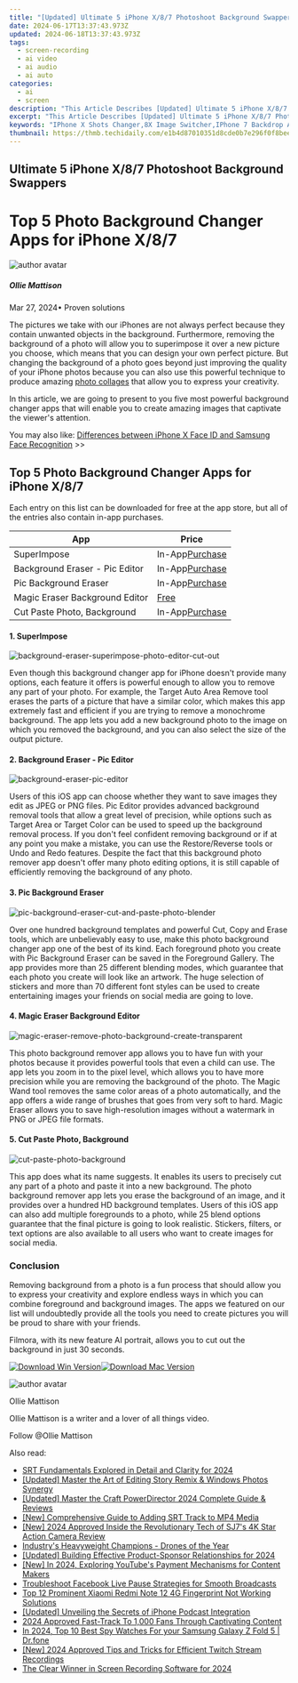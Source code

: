 ```yaml
---
title: "[Updated] Ultimate 5 iPhone X/8/7 Photoshoot Background Swappers for 2024"
date: 2024-06-17T13:37:43.973Z
updated: 2024-06-18T13:37:43.973Z
tags: 
  - screen-recording
  - ai video
  - ai audio
  - ai auto
categories: 
  - ai
  - screen
description: "This Article Describes [Updated] Ultimate 5 iPhone X/8/7 Photoshoot Background Swappers for 2024"
excerpt: "This Article Describes [Updated] Ultimate 5 iPhone X/8/7 Photoshoot Background Swappers for 2024"
keywords: "IPhone X Shots Changer,8X Image Switcher,IPhone 7 Backdrop Alternate,XPhone Photo Exchange,IPhone Series Background Swap,Pro iPhone 7 Shootback,Ultimate iPhone 8 Photoshoot"
thumbnail: https://thmb.techidaily.com/e1b4d87010351d8cde0b7e296f0f8bee20d2f2f6dcddada5b81adefe0c805246.JPG
---
```


## Ultimate 5 iPhone X/8/7 Photoshoot Background Swappers

# Top 5 Photo Background Changer Apps for iPhone X/8/7

![author avatar](https://images.wondershare.com/filmora/article-images/ollie-mattison.jpg)

##### Ollie Mattison

 Mar 27, 2024• Proven solutions

The pictures we take with our iPhones are not always perfect because they contain unwanted objects in the background. Furthermore, removing the background of a photo will allow you to superimpose it over a new picture you choose, which means that you can design your own perfect picture. But changing the background of a photo goes beyond just improving the quality of your iPhone photos because you can also use this powerful technique to produce amazing [photo collages](https://tools.techidaily.com/wondershare/filmora/download/) that allow you to express your creativity.

In this article, we are going to present to you five most powerful background changer apps that will enable you to create amazing images that captivate the viewer's attention.

You may also like: [Differences between iPhone X Face ID and Samsung Face Recognition](https://tools.techidaily.com/wondershare/filmora/download/) \>>

## Top 5 Photo Background Changer Apps for iPhone X/8/7

Each entry on this list can be downloaded for free at the app store, but all of the entries also contain in-app purchases.

| App                            | Price                                                                                                                  |
| ------------------------------ | ---------------------------------------------------------------------------------------------------------------------- |
| SuperImpose                    | In-App[Purchase](https://itunes.apple.com/us/app/background-eraser-superimpose-photo-editor-cut-out/id815072622?mt=8) |
| Background Eraser - Pic Editor | In-App[Purchase](https://itunes.apple.com/us/app/background-eraser-pic-editor/id947335568?mt=8)                       |
| Pic Background Eraser          | In-App[Purchase](https://itunes.apple.com/us/app/pic-background-eraser-cut-and-paste-photo-blender/id1237608771?mt=8) |
| Magic Eraser Background Editor | [Free](https://itunes.apple.com/us/app/magic-eraser-remove-photo-background-create-transparent/id989920057?mt=8)       |
| Cut Paste Photo, Background    | In-App[Purchase](https://itunes.apple.com/us/app/cut-paste-photo-background/id1192981123?mt=8)                        |

#### 1\. SuperImpose

![background-eraser-superimpose-photo-editor-cut-out](https://images.wondershare.com/filmora/article-images/background-eraser-superimpose-photo-editor-cut-out.jpg)

Even though this background changer app for iPhone doesn't provide many options, each feature it offers is powerful enough to allow you to remove any part of your photo. For example, the Target Auto Area Remove tool erases the parts of a picture that have a similar color, which makes this app extremely fast and efficient if you are trying to remove a monochrome background. The app lets you add a new background photo to the image on which you removed the background, and you can also select the size of the output picture.

#### 2\. Background Eraser - Pic Editor

![background-eraser-pic-editor](https://images.wondershare.com/filmora/article-images/background-eraser-pic-editor.jpg)

Users of this iOS app can choose whether they want to save images they edit as JPEG or PNG files. Pic Editor provides advanced background removal tools that allow a great level of precision, while options such as Target Area or Target Color can be used to speed up the background removal process. If you don't feel confident removing background or if at any point you make a mistake, you can use the Restore/Reverse tools or Undo and Redo features. Despite the fact that this background photo remover app doesn't offer many photo editing options, it is still capable of efficiently removing the background of any photo.

#### 3\. Pic Background Eraser

![pic-background-eraser-cut-and-paste-photo-blender](https://images.wondershare.com/filmora/article-images/pic-background-eraser-cut-and-paste-photo-blender.jpg)

Over one hundred background templates and powerful Cut, Copy and Erase tools, which are unbelievably easy to use, make this photo background changer app one of the best of its kind. Each foreground photo you create with Pic Background Eraser can be saved in the Foreground Gallery. The app provides more than 25 different blending modes, which guarantee that each photo you create will look like an artwork. The huge selection of stickers and more than 70 different font styles can be used to create entertaining images your friends on social media are going to love.

#### 4\. Magic Eraser Background Editor

![magic-eraser-remove-photo-background-create-transparent](https://images.wondershare.com/filmora/article-images/magic-eraser-remove-photo-background-create-transparent.jpg)

This photo background remover app allows you to have fun with your photos because it provides powerful tools that even a child can use. The app lets you zoom in to the pixel level, which allows you to have more precision while you are removing the background of the photo. The Magic Wand tool removes the same color areas of a photo automatically, and the app offers a wide range of brushes that goes from very soft to hard. Magic Eraser allows you to save high-resolution images without a watermark in PNG or JPEG file formats.

#### 5\. Cut Paste Photo, Background

![cut-paste-photo-background](https://images.wondershare.com/filmora/article-images/cut-paste-photo-background.jpg)

This app does what its name suggests. It enables its users to precisely cut any part of a photo and paste it into a new background. The photo background remover app lets you erase the background of an image, and it provides over a hundred HD background templates. Users of this iOS app can also add multiple foregrounds to a photo, while 25 blend options guarantee that the final picture is going to look realistic. Stickers, filters, or text options are also available to all users who want to create images for social media.

### Conclusion

Removing background from a photo is a fun process that should allow you to express your creativity and explore endless ways in which you can combine foreground and background images. The apps we featured on our list will undoubtedly provide all the tools you need to create pictures you will be proud to share with your friends.

Filmora, with its new feature AI portrait, allows you to cut out the background in just 30 seconds.

[![Download Win Version](https://images.wondershare.com/filmora/guide/download-btn-win.jpg)](https://tools.techidaily.com/wondershare/filmora/download/)[![Download Mac Version](https://images.wondershare.com/filmora/guide/download-btn-mac.jpg)](https://tools.techidaily.com/wondershare/filmora/download/)

![author avatar](https://images.wondershare.com/filmora/article-images/ollie-mattison.jpg)

Ollie Mattison

Ollie Mattison is a writer and a lover of all things video.

Follow @Ollie Mattison


<ins class="adsbygoogle"
     style="display:block"
     data-ad-format="autorelaxed"
     data-ad-client="ca-pub-7571918770474297"
     data-ad-slot="1223367746"></ins>



<ins class="adsbygoogle"
     style="display:block"
     data-ad-client="ca-pub-7571918770474297"
     data-ad-slot="8358498916"
     data-ad-format="auto"
     data-full-width-responsive="true"></ins>


<span class="atpl-alsoreadstyle">Also read:</span>
<div><ul>
<li><a href="https://fox-boxes.techidaily.com/srt-fundamentals-explored-in-detail-and-clarity-for-2024/"><u>SRT Fundamentals Explored in Detail and Clarity for 2024</u></a></li>
<li><a href="https://fox-boxes.techidaily.com/updated-master-the-art-of-editing-story-remix-and-windows-photos-synergy/"><u>[Updated] Master the Art of Editing  Story Remix & Windows Photos Synergy</u></a></li>
<li><a href="https://fox-boxes.techidaily.com/updated-master-the-craft-powerdirector-2024-complete-guide-and-reviews/"><u>[Updated] Master the Craft  PowerDirector 2024 Complete Guide & Reviews</u></a></li>
<li><a href="https://fox-boxes.techidaily.com/new-comprehensive-guide-to-adding-srt-track-to-mp4-media/"><u>[New] Comprehensive Guide to Adding SRT Track to MP4 Media</u></a></li>
<li><a href="https://fox-boxes.techidaily.com/new-2024-approved-inside-the-revolutionary-tech-of-sj7s-4k-star-action-camera-review/"><u>[New] 2024 Approved  Inside the Revolutionary Tech of SJ7's 4K Star Action Camera Review</u></a></li>
<li><a href="https://fox-boxes.techidaily.com/industrys-heavyweight-champions-drones-of-the-year/"><u>Industry's Heavyweight Champions - Drones of the Year</u></a></li>
<li><a href="https://fox-boxes.techidaily.com/updated-building-effective-product-sponsor-relationships-for-2024/"><u>[Updated] Building Effective Product-Sponsor Relationships for 2024</u></a></li>
<li><a href="https://facebook-record-videos.techidaily.com/new-in-2024-exploring-youtubes-payment-mechanisms-for-content-makers/"><u>[New] In 2024, Exploring YouTube's Payment Mechanisms for Content Makers</u></a></li>
<li><a href="https://facebook-video-recording.techidaily.com/troubleshoot-facebook-live-pause-strategies-for-smooth-broadcasts/"><u>Troubleshoot Facebook Live Pause  Strategies for Smooth Broadcasts</u></a></li>
<li><a href="https://unlock-android.techidaily.com/top-12-prominent-xiaomi-redmi-note-12-4g-fingerprint-not-working-solutions-by-drfone-android/"><u>Top 12 Prominent Xiaomi Redmi Note 12 4G Fingerprint Not Working Solutions</u></a></li>
<li><a href="https://some-skills.techidaily.com/updated-unveiling-the-secrets-of-iphone-podcast-integration/"><u>[Updated] Unveiling the Secrets of iPhone Podcast Integration</u></a></li>
<li><a href="https://youtube-help.techidaily.com/2024-approved-fast-track-to-1000-fans-through-captivating-content/"><u>2024 Approved  Fast-Track To 1,000 Fans Through Captivating Content</u></a></li>
<li><a href="https://android-location-track.techidaily.com/in-2024-top-10-best-spy-watches-for-your-samsung-galaxy-z-fold-5-drfone-by-drfone-virtual-android/"><u>In 2024, Top 10 Best Spy Watches For your Samsung Galaxy Z Fold 5 | Dr.fone</u></a></li>
<li><a href="https://screen-mirroring-recording.techidaily.com/new-2024-approved-tips-and-tricks-for-efficient-twitch-stream-recordings/"><u>[New] 2024 Approved  Tips and Tricks for Efficient Twitch Stream Recordings</u></a></li>
<li><a href="https://screen-capture.techidaily.com/the-clear-winner-in-screen-recording-software-for-2024/"><u>The Clear Winner in Screen Recording Software for 2024</u></a></li>
</ul></div>
